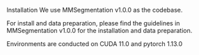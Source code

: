 Installation
We use MMSegmentation v1.0.0 as the codebase.

For install and data preparation, please find the guidelines in MMSegmentation v1.0.0 for the installation and data preparation.

Environments are conducted on CUDA 11.0 and pytorch 1.13.0

